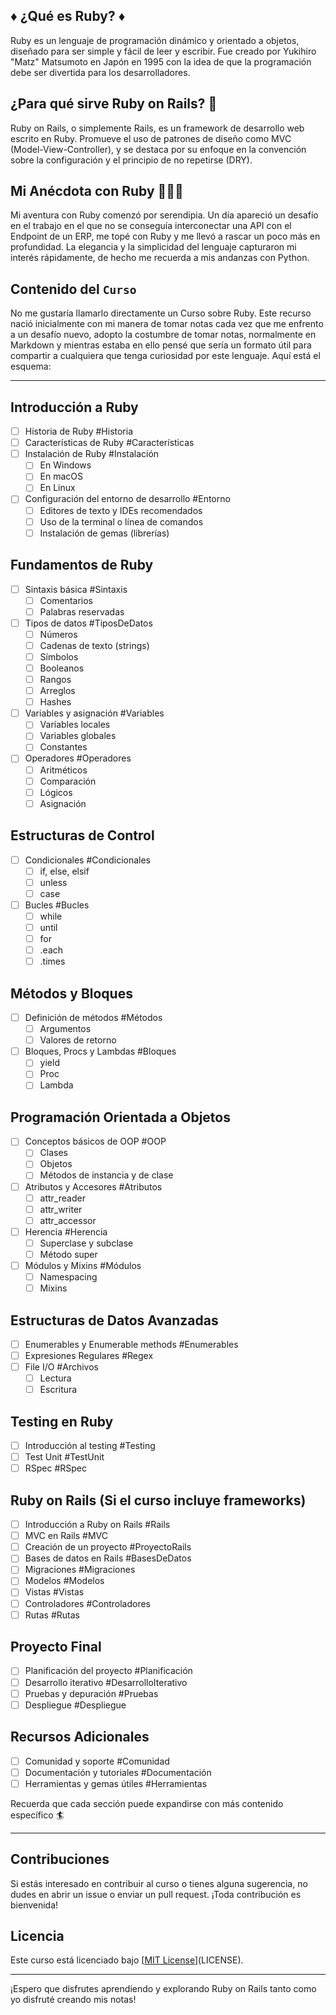 
##  ♦️ ¿Qué es Ruby? ♦️

Ruby es un lenguaje de programación dinámico y orientado a objetos, diseñado para ser simple y fácil de leer y escribir. Fue creado por Yukihiro "Matz" Matsumoto en Japón en 1995 con la idea de que la programación debe ser divertida para los desarrolladores.

## ¿Para qué sirve Ruby on Rails? 🚊

Ruby on Rails, o simplemente Rails, es un framework de desarrollo web escrito en Ruby. Promueve el uso de patrones de diseño como MVC (Model-View-Controller), y se destaca por su enfoque en la convención sobre la configuración y el principio de no repetirse (DRY).

## Mi Anécdota con Ruby 💁🏼‍♂️

Mi aventura con Ruby comenzó por serendipia. Un día apareció un desafío en el trabajo en el que no se conseguía interconectar una API con el Endpoint de un ERP, me topé con Ruby y me llevó a rascar un poco más en profundidad. La elegancia y la simplicidad del lenguaje capturaron mi interés rápidamente, de hecho me recuerda a mis andanzas con Python.

## Contenido del `Curso`

No me gustaría llamarlo directamente un Curso sobre Ruby. Este recurso  nació inicialmente con mi manera de tomar notas cada vez que me enfrento a un desafío nuevo, adopto la costumbre de tomar notas, normalmente en Markdown y mientras estaba en ello pensé que sería un formato útil para compartir a cualquiera que tenga curiosidad por este lenguaje. Aquí está el esquema:

---

## Introducción a Ruby

- [ ] Historia de Ruby #Historia
- [ ] Características de Ruby #Características
- [ ] Instalación de Ruby #Instalación
  - [ ] En Windows
  - [ ] En macOS
  - [ ] En Linux
- [ ] Configuración del entorno de desarrollo #Entorno
  - [ ] Editores de texto y IDEs recomendados
  - [ ] Uso de la terminal o línea de comandos
  - [ ] Instalación de gemas (librerías)

## Fundamentos de Ruby

- [ ] Sintaxis básica #Sintaxis
  - [ ] Comentarios
  - [ ] Palabras reservadas
- [ ] Tipos de datos #TiposDeDatos
  - [ ] Números
  - [ ] Cadenas de texto (strings)
  - [ ] Símbolos
  - [ ] Booleanos
  - [ ] Rangos
  - [ ] Arreglos
  - [ ] Hashes
- [ ] Variables y asignación #Variables
  - [ ] Variables locales
  - [ ] Variables globales
  - [ ] Constantes
- [ ] Operadores #Operadores
  - [ ] Aritméticos
  - [ ] Comparación
  - [ ] Lógicos
  - [ ] Asignación

## Estructuras de Control

- [ ] Condicionales #Condicionales
  - [ ] if, else, elsif
  - [ ] unless
  - [ ] case
- [ ] Bucles #Bucles
  - [ ] while
  - [ ] until
  - [ ] for
  - [ ] .each
  - [ ] .times

## Métodos y Bloques

- [ ] Definición de métodos #Métodos
  - [ ] Argumentos
  - [ ] Valores de retorno
- [ ] Bloques, Procs y Lambdas #Bloques
  - [ ] yield
  - [ ] Proc
  - [ ] Lambda

## Programación Orientada a Objetos

- [ ] Conceptos básicos de OOP #OOP
  - [ ] Clases
  - [ ] Objetos
  - [ ] Métodos de instancia y de clase
- [ ] Atributos y Accesores #Atributos
  - [ ] attr_reader
  - [ ] attr_writer
  - [ ] attr_accessor
- [ ] Herencia #Herencia
  - [ ] Superclase y subclase
  - [ ] Método super
- [ ] Módulos y Mixins #Módulos
  - [ ] Namespacing
  - [ ] Mixins

## Estructuras de Datos Avanzadas

- [ ] Enumerables y Enumerable methods #Enumerables
- [ ] Expresiones Regulares #Regex
- [ ] File I/O #Archivos
  - [ ] Lectura
  - [ ] Escritura

## Testing en Ruby

- [ ] Introducción al testing #Testing
- [ ] Test Unit #TestUnit
- [ ] RSpec #RSpec

## Ruby on Rails (Si el curso incluye frameworks)

- [ ] Introducción a Ruby on Rails #Rails
- [ ] MVC en Rails #MVC
- [ ] Creación de un proyecto #ProyectoRails
- [ ] Bases de datos en Rails #BasesDeDatos
- [ ] Migraciones #Migraciones
- [ ] Modelos #Modelos
- [ ] Vistas #Vistas
- [ ] Controladores #Controladores
- [ ] Rutas #Rutas

## Proyecto Final

- [ ] Planificación del proyecto #Planificación
- [ ] Desarrollo iterativo #DesarrolloIterativo
- [ ] Pruebas y depuración #Pruebas
- [ ] Despliegue #Despliegue

## Recursos Adicionales

- [ ] Comunidad y soporte #Comunidad
- [ ] Documentación y tutoriales #Documentación
- [ ] Herramientas y gemas útiles #Herramientas

Recuerda que cada sección puede expandirse con más contenido específico 🏄

--- 

## Contribuciones

Si estás interesado en contribuir al curso o tienes alguna sugerencia, no dudes en abrir un issue o enviar un pull request. ¡Toda contribución es bienvenida!

## Licencia

Este curso está licenciado bajo [[MIT License](https://opensource.org/license/mit)](LICENSE).

---

¡Espero que disfrutes aprendiendo y explorando Ruby on Rails tanto como yo disfruté creando mis notas!